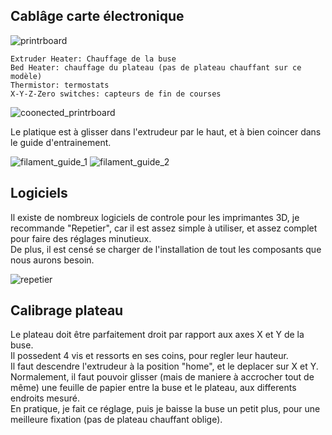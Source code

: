## Cablâge carte électronique

![printrboard](/img/printrboard.jpg)

~~~
Extruder Heater: Chauffage de la buse  
Bed Heater: chauffage du plateau (pas de plateau chauffant sur ce modèle)  
Thermistor: termostats
X-Y-Z-Zero switches: capteurs de fin de courses  
~~~

![coonected_printrboard](/img/connected_board.jpg)

Le platique est à glisser dans l'extrudeur par le haut, et à bien coincer dans le guide d'entrainement.  

![filament_guide_1](/img/filament_guide_1.jpg)
![filament_guide_2](/img/filament_guide_2.jpg)

## Logiciels
Il existe de nombreux logiciels de controle pour les imprimantes 3D, je recommande "Repetier", car il est assez simple à utiliser, et assez complet pour faire des réglages minutieux.  
De plus, il est censé se charger de l'installation de tout les composants que nous aurons besoin.

![repetier](/img/repetier.jpg)

## Calibrage plateau
Le plateau doit être parfaitement droit par rapport aux axes X et Y de la buse.  
Il possedent 4 vis et ressorts en ses coins, pour regler leur hauteur.  
Il faut descendre l'extrudeur à la position "home", et le deplacer sur X et Y.  
Normalement, il faut pouvoir glisser (mais de maniere à accrocher tout de même) une feuille de papier entre la buse et le plateau, aux differents endroits mesuré.  
En pratique, je fait ce réglage, puis je baisse la buse un petit plus, pour une meilleure fixation (pas de plateau chauffant oblige).  
